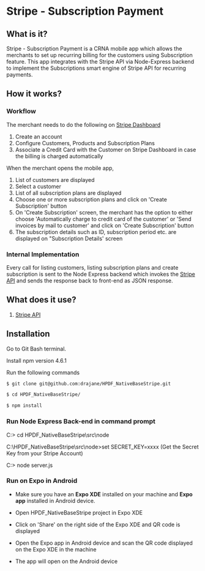 # Stripe - Subscription Payment

## What is it?
Stripe - Subscription Payment is a CRNA mobile app which allows the merchants to set up recurring billing for the customers using Subscription feature.
This app integrates with the Stripe API via Node-Express backend to implement the Subscriptions smart engine of Stripe API for recurring payments.

## How it works?

### Workflow
The merchant needs to do the following on [Stripe Dashboard](https://dashboard.stripe.com/test/dashboard)
1. Create an account 
2. Configure Customers, Products and Subscription Plans
3. Associate a Credit Card with the Customer on Stripe Dashboard in case the billing is charged automatically

When the merchant opens the mobile app,
1. List of customers are displayed
2. Select a customer 
3. List of all subscription plans are displayed
4. Choose one or more subscription plans and click on 'Create Subscription' button
5. On 'Create Subscription' screen, the merchant has the option to either choose 'Automatically charge to credit card of the customer' or 'Send invoices by mail to customer' and click on 'Create Subscription' button
6. The subscription details such as ID, subscription period etc. are displayed on "Subscription Details' screen

### Internal Implementation
Every call for listing customers, listing subscription plans and create subscription is sent to the Node Express backend which invokes the [Stripe API](https://stripe.com/docs/api#intro) and sends the response back to front-end as JSON response.

## What does it use?
1. [Stripe API](https://stripe.com/docs/api#intro)

## Installation

Go to Git Bash terminal.

Install npm version 4.6.1

Run the following commands

```sh
$ git clone git@github.com:drajane/HPDF_NativeBaseStripe.git

$ cd HPDF_NativeBaseStripe/

$ npm install
```

### Run Node Express Back-end in command prompt

C:\> cd HPDF_NativeBaseStripe\src\node

C:\HPDF_NativeBaseStripe\src\node>set SECRET_KEY=xxxx (Get the Secret Key from your Stripe Account)

C:\> node server.js


### Run on Expo in Android

* Make sure you have an **Expo XDE** installed on your machine and **Expo app** installed in Android device.

* Open HPDF_NativeBaseStripe project in Expo XDE

* Click on 'Share' on the right side of the Expo XDE and QR code is displayed

* Open the Expo app in Android device and scan the QR code displayed on the Expo XDE in the machine

* The app will open on the Android device
